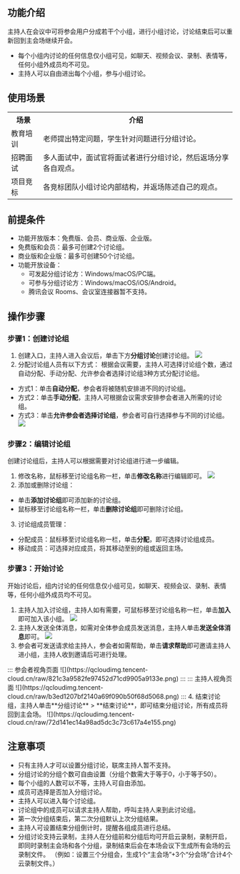 ##  功能介绍
主持人在会议中可将参会用户分成若干个小组，进行小组讨论，讨论结束后可以重新回到主会场继续开会。
- 每个小组内讨论的任何信息仅小组可见，如聊天、视频会议、录制、表情等，任何小组外成员均不可见。
- 主持人可以自由进出每个小组，参与小组讨论。


##  使用场景
<table>
   <tr>
      <th width="0px" >场景</td>
      <th width="0px" >介绍</td>
   </tr>
   <tr>
      <td>教育培训</td>
      <td>老师提出特定问题，学生针对问题进行分组讨论。</td>
   </tr>
   <tr>
      <td>招聘面试</td>
      <td>多人面试中，面试官将面试者进行分组讨论，然后返场分享各自观点。</td>
   </tr>
   <tr>
      <td>项目竞标</td>
      <td>各竞标团队小组讨论内部结构，并返场陈述自己的观点。</td>
   </tr>
</table>

##  前提条件
- 功能开放版本：免费版、会员、商业版、企业版。
 - 免费版和会员：最多可创建2个讨论组。
 - 商业版和企业版：最多可创建50个讨论组。
- 功能开放设备：
	- 可发起分组讨论方：Windows/macOS/PC端。
	- 可参与分组讨论方：Windows/macOS/iOS/Android。
	- 腾讯会议 Rooms、会议室连接器暂不支持。

##  操作步骤
### 步骤1：创建讨论组
1. 创建入口，主持人进入会议后，单击下方**分组讨论**创建讨论组。
![](https://qcloudimg.tencent-cloud.cn/raw/a0fe53621e079468099b37003d3686e2.png)
2. 分配讨论组人员有以下方式：
根据会议需要，主持人可选择讨论组个数，通过自动分配、手动分配、允许参会者选择讨论组3种方式分配讨论组。
 - 方式1：单击**自动分配**，参会者将被随机安排进不同的讨论组。
 - 方式2：单击**手动分配**，主持人可根据会议需求安排参会者进入所需的讨论组。
 - 方式3：单击**允许参会者选择讨论组**，参会者可自行选择参与不同的讨论组。
![](https://qcloudimg.tencent-cloud.cn/raw/b5dc4b9c9d05e7c193e1d95afefb6d24.png)


### 步骤2：编辑讨论组
创建讨论组后，主持人可以根据需要对讨论组进行进一步编辑。
1. 修改名称，鼠标移至讨论组名称一栏，单击**修改名称**进行编辑即可。
![](https://qcloudimg.tencent-cloud.cn/raw/c2f9455ee9833bae6ea10c4981d796f2.png)
2. 添加或删除讨论组：
 - 单击**添加讨论组**即可添加新的讨论组。
 - 鼠标移至讨论组名称一栏，单击**删除讨论组**即可删除讨论组。
3. 讨论组成员管理：
 - 分配成员：鼠标移至讨论组名称一栏，单击**分配**，即可选择讨论组成员。
 - 移动成员：可选择对应成员，将其移动至别的组或返回主场。



### 步骤3：开始讨论
开始讨论后，组内讨论的任何信息仅小组可见，如聊天、视频会议、录制、表情等，任何小组外成员均不可见。
1. 主持人加入讨论组，主持人如有需要，可鼠标移至讨论组名称一栏，单击**加入**即可加入该小组。
![](https://qcloudimg.tencent-cloud.cn/raw/a67fa2ebfdbcf0898c0ac66a46413af1.png)
2. 主持人发送全体消息，如需对全体参会成员发送消息，主持人单击**发送全体消息**即可。
![](https://qcloudimg.tencent-cloud.cn/raw/86a8c7af46284079d15d43902ac69325.png)
3. 参会者可发送请求给主持人，参会者如需帮助，单击**请求帮助**即可邀请主持人进小组，主持人收到邀请后可进行处理。
<dx-tabs>
::: 参会者视角页面
![](https://qcloudimg.tencent-cloud.cn/raw/821c3a9582fe97452d71cd9905a9133e.png)
:::
::: 主持人视角页面
![](https://qcloudimg.tencent-cloud.cn/raw/b3ed1207bf2140a69f090b50f68d5068.png)
:::
</dx-tabs>
4. 结束讨论组，主持人单击**分组讨论** > **结束讨论**，即可结束分组讨论，所有成员将回到主会场。
![](https://qcloudimg.tencent-cloud.cn/raw/72d141ec14a98ad5dc3c73c617a4e155.png)

## 注意事项
- 只有主持人才可以设置分组讨论，联席主持人暂不支持。
- 分组讨论的分组个数可自由设置（分组个数需大于等于0，小于等于50）。
- 每个小组的人数可以不等，主持人可自由添加。
- 成员可选择是否加入分组讨论。
- 主持人可以进入每个讨论组。
- 讨论组中的成员可以请求主持人帮助，呼叫主持人来到此讨论组。
- 第一次分组结束后，第二次分组默认上次分组结果。
- 主持人可设置结束分组倒计时，提醒各组成员进行总结。
- 分组讨论支持云录制，主持人在分组前和分组后均可开启云录制，录制开启，即同时录制主会场和各个分组，录制结束后会在本场会议下生成所有会场的云录制文件。
（例如：设置三个分组会，生成1个“主会场”+3个“分会场”合计4个云录制文件。）               
